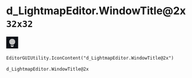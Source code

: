 # d_LightmapEditor.WindowTitle@2x `32x32`
<img src="/img/d_LightmapEditor.WindowTitle@2x.png" width=32 height=32>

``` CSharp
EditorGUIUtility.IconContent("d_LightmapEditor.WindowTitle@2x")
```
```
d_LightmapEditor.WindowTitle@2x
```
